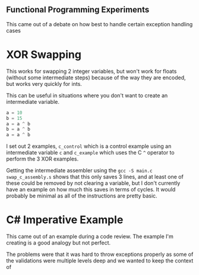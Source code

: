 Functional Programming Experiments
----------------------------------

This came out of a debate on how best to handle certain exception handling cases


# XOR Swapping 

This works for swapping 2 integer variables, but won't work for floats (without some intermediate steps) because of the way they are encoded, but works very quickly for ints.

This can be useful in situations where you don't want to create an intermediate variable.

```python
a = 10
b = 15
a = a ^ b
b = a ^ b
a = a ^ b
```

I set out 2 examples, `c_control` which is a control example using an intermediate variable `c` and `c_example` which uses the C `^` operator to perform the 3 XOR examples.

Getting the intermediate assembler using the `gcc -S main.c swap_c_assembly.s` shows that this only saves 3 lines, and at least one of these could be removed by not clearing a variable, but I don't currently have an example on how much this saves in terms of cycles. It would probably be minimal as all of the instructions are pretty basic.

# C# Imperative Example

This came out of an example during a code review. The example I'm creating is a good analogy but not perfect.

The problems were that it was hard to throw exceptions properly as some of the validations were multiple levels deep and we wanted to keep the context of 
